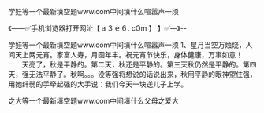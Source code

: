学娃等一个最新填空题www.com中间填什么喧嚣声一须

《——✅手机浏览器打开网沚【ａ３ｅ６. cOm 】 】✅—》--

学娃等一个最新填空题www.com中间填什么喧嚣声一须	1、星月当空万烛烧，人间天上两元宵。家富人寿，月圆年丰。祝元宵节快乐，身体健康，万事如意！
　　天亮了，秋是平静的。第二天，秋还是平静的。第三天秋仍然是平静的。第四天，强无法平静了。秋啊。。。没等强将想说的话说出来，秋用平静的眼神望住强，用她纤弱的手牵起强的大手说：我们今天一块送儿子上学。





之大等一个最新填空题www.com中间填什么父母之爱大
